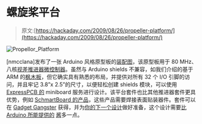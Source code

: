 # 螺旋桨平台

> 原文:[https://hackaday.com/2009/08/26/propeller-platform/](https://hackaday.com/2009/08/26/propeller-platform/)

![Propellor_Platform](../Images/221be8d8b48f115236fe9c67cbb5d4d3.png "Propellor_Platform")

[nmcclana]发布了一张 Arduino 风格原型板的[装配图](http://www.instructables.com/id/Propeller-Platform/)，该原型板用于 80 MHz、八核[视差推进器微控制器](http://en.wikipedia.org/wiki/Parallax_Propeller)。虽然与 Arduino shields 不兼容，如我们介绍的基于 ARM 的[枫木板](http://hackaday.com/2009/08/22/maple-beats-up-arduino-takes-its-shields/)，但它确实具有熟悉的布局，并提供对所有 32 个 I/O 引脚的访问，并且牢记 3.8”x 2.5”的尺寸，以便轻松创建 shields 模块，可以使用 [ExpressPCB 的](http://www.expresspcb.com/) miniboard 服务进行设计。该平台套件也比其他推进器套件更具优势，例如 [SchmartBoard 的产品](http://www.parallax.com/StoreSearchResults/tabid/768/txtSearch/schmartboard/List/0/SortField/4/ProductID/568/Default.aspx)，这些产品需要焊接表面贴装器件。套件可以在 [Gadget Gangster](http://www.gadgetgangster.com/find-a-project/56?projectnum=168) 获得，并为[你的下一个设计](http://www.ladyada.net/make/ybox2/)做好准备，这个设计需要[比 Arduino 所能提供的](http://hackaday.com/2009/07/25/propeller-based-terminal/) [酱](http://hackaday.com/2009/05/02/wikibrowser/)多一点。